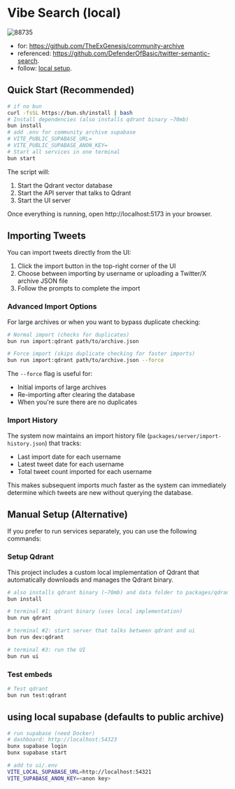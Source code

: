 # Vibe Search (local)

![88735](https://github.com/user-attachments/assets/b511ae6b-1c5e-47d9-8845-dd24f441f0d3)

- for: https://github.com/TheExGenesis/community-archive
- referenced: https://github.com/DefenderOfBasic/twitter-semantic-search.
- follow: [local setup](https://github.com/TheExGenesis/community-archive/blob/main/docs/local-setup.md). 


## Quick Start (Recommended)

```bash
# if no bun
curl -fsSL https://bun.sh/install | bash
# Install dependencies (also installs qdrant binary ~70mb)
bun install
# add .env for community archive supabase
# VITE_PUBLIC_SUPABASE_URL=
# VITE_PUBLIC_SUPABASE_ANON_KEY=
# Start all services in one terminal
bun start
```

The script will:
1. Start the Qdrant vector database
2. Start the API server that talks to Qdrant
3. Start the UI server

Once everything is running, open http://localhost:5173 in your browser.

## Importing Tweets

You can import tweets directly from the UI:

1. Click the import button in the top-right corner of the UI
2. Choose between importing by username or uploading a Twitter/X archive JSON file
3. Follow the prompts to complete the import

### Advanced Import Options

For large archives or when you want to bypass duplicate checking:

```bash
# Normal import (checks for duplicates)
bun run import:qdrant path/to/archive.json

# Force import (skips duplicate checking for faster imports)
bun run import:qdrant path/to/archive.json --force
```

The `--force` flag is useful for:
- Initial imports of large archives
- Re-importing after clearing the database
- When you're sure there are no duplicates

### Import History

The system now maintains an import history file (`packages/server/import-history.json`) that tracks:
- Last import date for each username
- Latest tweet date for each username
- Total tweet count imported for each username

This makes subsequent imports much faster as the system can immediately determine which tweets are new without querying the database.

## Manual Setup (Alternative)

If you prefer to run services separately, you can use the following commands:

### Setup Qdrant

This project includes a custom local implementation of Qdrant that automatically downloads and manages the Qdrant binary.

```bash
# also installs qdrant binary (~70mb) and data folder to packages/qdrant-local/bin
bun install

# terminal #1: qdrant binary (uses local implementation)
bun run qdrant

# terminal #2: start server that talks between qdrant and ui
bun run dev:qdrant

# terminal #3: run the UI
bun run ui
```

### Test embeds

```bash
# Test qdrant
bun run test:qdrant
```

## using local supabase (defaults to public archive)

```bash
# run supabase (need Docker)
# dashboard: http://localhost:54323
bunx supabase login
bunx supabase start
```

```bash
# add to ui/.env
VITE_LOCAL_SUPABASE_URL=http://localhost:54321
VITE_SUPABASE_ANON_KEY=<anon key>
```

